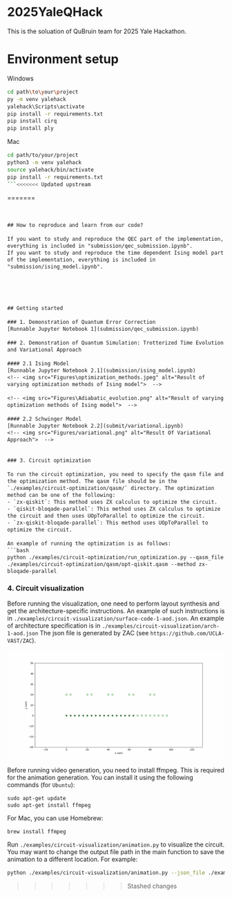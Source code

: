 # 2025YaleQHack
This is the soluation of QuBruin team for 2025 Yale Hackathon. 




# Environment setup

Windows

```bash
cd path\to\your\project
py -m venv yalehack
yalehack\Scripts\activate
pip install -r requirements.txt
pip install cirq
pip install ply
```

Mac

```bash
cd path/to/your/project
python3 -m venv yalehack
source yalehack/bin/activate
pip install -r requirements.txt
```<<<<<<< Updated upstream
```
=======
```


## How to reproduce and learn from our code?

If you want to study and reproduce the QEC part of the implementation, everything is included in "submission/qec_submission.ipynb".
If you want to study and reproduce the time dependent Ising model part of the implementation, everything is included in "submission/ising_model.ipynb".





## Getting started

### 1. Demonstration of Quantum Error Correction
[Runnable Jupyter Notebook 1](submission/qec_submission.ipynb) 

### 2. Demonstration of Quantum Simulation: Trotterized Time Evolution and Variational Approach

#### 2.1 Ising Model
[Runnable Jupyter Notebook 2.1](submission/ising_model.ipynb) 
<!-- <img src="Figures\optimization_methods.jpeg" alt="Result of varying optimization methods of Ising model">  -->

<!-- <img src="Figures\Adiabatic_evolution.png" alt="Result of varying optimization methods of Ising model">  -->

#### 2.2 Schwinger Model
[Runnable Jupyter Notebook 2.2](submit/variational.ipynb) 
<!-- <img src="Figures/variational.png" alt="Result Of Variational Approach">  -->


### 3. Circuit optimization

To run the circuit optimization, you need to specify the qasm file and the optimization method. The qasm file should be in the `./examples/circuit-optimization/qasm/` directory. The optimization method can be one of the following:
- `zx-qiskit`: This method uses ZX calculus to optimize the circuit.
- `qiskit-bloqade-parallel`: This method uses ZX calculus to optimize the circuit and then uses UOpToParallel to optimize the circuit.
- `zx-qiskit-bloqade-parallel`: This method uses UOpToParallel to optimize the circuit.

An example of running the optimization is as follows:
```bash
python ./examples/circuit-optimization/run_optimization.py --qasm_file ./examples/circuit-optimization/qasm/opt-qiskit.qasm --method zx-bloqade-parallel
```


### 4. Circuit visualization

Before running the visualization, one need to perform layout synthesis and get the architecture-specific instructions. An example of such instructions is in `./examples/circuit-visualization/surface-code-1-aod.json`. An example of architecture specification is in `./examples/circuit-visualization/arch-1-aod.json` The json file is generated by ZAC (see `https://github.com/UCLA-VAST/ZAC`). 

![](./data/demo.gif)

Before running video generation, you need to install ffmpeg. This is required for the animation generation. You can install it using the following commands (for `Ubuntu`):
```
sudo apt-get update
sudo apt-get install ffmpeg
```

For Mac, you can use Homebrew:
```
brew install ffmpeg
```

Run `./examples/circuit-visualization/animation.py` to visualize the circuit. You may want to change the output file path in the main function to save the animation to a different location. For example:

```bash
python ./examples/circuit-visualization/animation.py --json_file ./examples/circuit-visualization/surface-code-1-aod.json --architecture_file ./examples/circuit-visualization/arch-1-aod.json --mpeg_file ./examples/circuit-visualization/surface-code-1-aod.mp4
```




>>>>>>> Stashed changes
